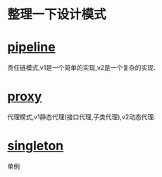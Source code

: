 # 整理一下设计模式

# [pipeline](pipeline)

责任链模式,v1是一个简单的实现,v2是一个复杂的实现.

# [proxy](proxy)

代理模式,v1静态代理(接口代理,子类代理),v2动态代理.

# [singleton](singleton)

单例